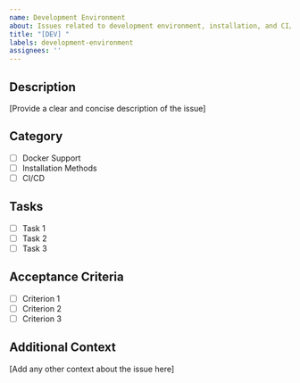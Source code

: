 ```yaml
---
name: Development Environment
about: Issues related to development environment, installation, and CI/CD
title: "[DEV] "
labels: development-environment
assignees: ''
---
```


## Description
[Provide a clear and concise description of the issue]

## Category
- [ ] Docker Support
- [ ] Installation Methods
- [ ] CI/CD

## Tasks
- [ ] Task 1
- [ ] Task 2
- [ ] Task 3

## Acceptance Criteria
- [ ] Criterion 1
- [ ] Criterion 2
- [ ] Criterion 3

## Additional Context
[Add any other context about the issue here] 
